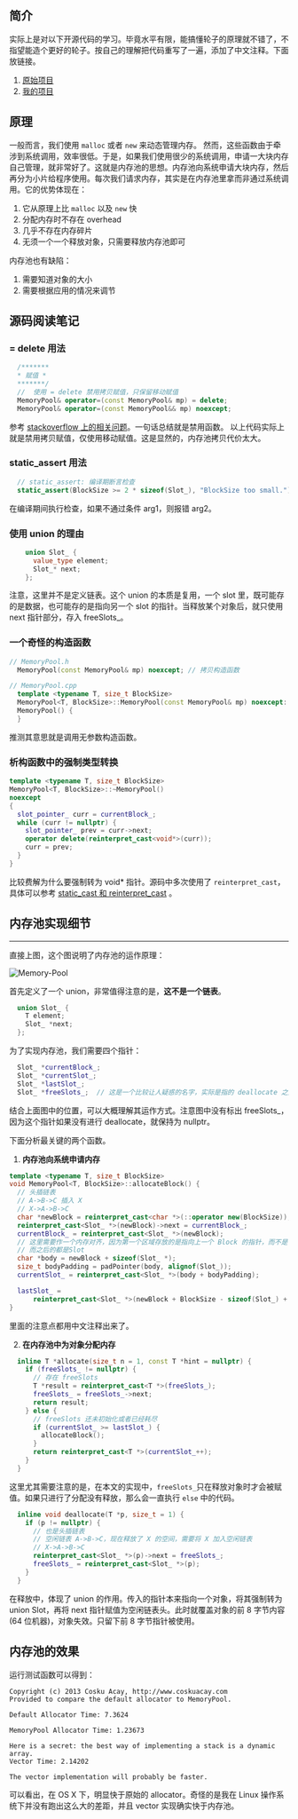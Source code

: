 简介
---
实际上是对以下开源代码的学习。毕竟水平有限，能搞懂轮子的原理就不错了，不指望能造个更好的轮子。按自己的理解把代码重写了一遍，添加了中文注释。下面放链接。
1. [原始项目](https://github.com/cacay/MemoryPool)
2. [我的项目](https://github.com/double-free/tiny-projects/tree/master/memory-pool)

原理
---
一般而言，我们使用 `malloc` 或者 `new` 来动态管理内存。 然而，这些函数由于牵涉到系统调用，效率很低。于是，如果我们使用很少的系统调用，申请一大块内存自己管理，就非常好了。这就是内存池的思想。内存池向系统申请大块内存，然后再分为小片给程序使用。每次我们请求内存，其实是在内存池里拿而非通过系统调用。它的优势体现在：
1. 它从原理上比 `malloc` 以及 `new` 快
2. 分配内存时不存在 overhead
3. 几乎不存在内存碎片
4. 无须一个一个释放对象，只需要释放内存池即可
 
内存池也有缺陷：
1. 需要知道对象的大小
2. 需要根据应用的情况来调节

源码阅读笔记
---
### = delete 用法
```c++
  /*******
  * 赋值 *
  *******/
  //  使用 = delete 禁用拷贝赋值，只保留移动赋值
  MemoryPool& operator=(const MemoryPool& mp) = delete;
  MemoryPool& operator=(const MemoryPool&& mp) noexcept;
```
参考 [stackoverflow 上的相关问题](https://stackoverflow.com/questions/5513881/meaning-of-delete-after-function-declaration)。一句话总结就是禁用函数。
以上代码实际上就是禁用拷贝赋值，仅使用移动赋值。这是显然的，内存池拷贝代价太大。

### static_assert 用法
```c++
  // static_assert: 编译期断言检查
  static_assert(BlockSize >= 2 * sizeof(Slot_), "BlockSize too small.")
```
在编译期间执行检查，如果不通过条件 arg1，则报错 arg2。

### 使用 union 的理由
```c++
    union Slot_ {
      value_type element;
      Slot_* next;
    };
```
注意，这里并不是定义链表。这个 union 的本质是复用，一个 slot 里，既可能存的是数据，也可能存的是指向另一个 slot 的指针。当释放某个对象后，就只使用 next 指针部分，存入 freeSlots_。

### 一个奇怪的构造函数
```c++
// MemoryPool.h
  MemoryPool(const MemoryPool& mp) noexcept; // 拷贝构造函数

// MemoryPool.cpp
  template <typename T, size_t BlockSize>
  MemoryPool<T, BlockSize>::MemoryPool(const MemoryPool& mp) noexcept:
  MemoryPool() {
  }
```
推测其意思就是调用无参数构造函数。

### 析构函数中的强制类型转换
```c++
template <typename T, size_t BlockSize>
MemoryPool<T, BlockSize>::~MemoryPool()
noexcept
{
  slot_pointer_ curr = currentBlock_;
  while (curr != nullptr) {
    slot_pointer_ prev = curr->next;
    operator delete(reinterpret_cast<void*>(curr));
    curr = prev;
  }
}
```
比较费解为什么要强制转为 void* 指针。源码中多次使用了 `reinterpret_cast`，具体可以参考 [static_cast 和 reinterpret_cast](blog.csdn.net/querw/article/details/7387594) 。

内存池实现细节
---
---
直接上图，这个图说明了内存池的运作原理：

![Memory-Pool](http://upload-images.jianshu.io/upload_images/4482847-e0726a6ba8712ad9.jpg?imageMogr2/auto-orient/strip%7CimageView2/2/w/1240)

首先定义了一个 union，非常值得注意的是，**这不是一个链表**。
```c++
  union Slot_ {
    T element;
    Slot_ *next;
  };
```
为了实现内存池，我们需要四个指针：
```c++
  Slot_ *currentBlock_;
  Slot_ *currentSlot_;
  Slot_ *lastSlot_;
  Slot_ *freeSlots_;  // 这是一个比较让人疑惑的名字，实际是指的 deallocate 之后空闲出来的 slots
```
结合上面图中的位置，可以大概理解其运作方式。注意图中没有标出 freeSlots_，因为这个指针如果没有进行 deallocate，就保持为 nullptr。

下面分析最关键的两个函数。
1. **内存池向系统申请内存**
```c++
template <typename T, size_t BlockSize>
void MemoryPool<T, BlockSize>::allocateBlock() {
  // 头插链表
  // A->B->C 插入 X
  // X->A->B->C
  char *newBlock = reinterpret_cast<char *>(::operator new(BlockSize));
  reinterpret_cast<Slot_ *>(newBlock)->next = currentBlock_;
  currentBlock_ = reinterpret_cast<Slot_ *>(newBlock);
  // 这里需要作一个内存对齐，因为第一个区域存放的是指向上一个 Block 的指针，而不是 Slot
  // 而之后的都是Slot
  char *body = newBlock + sizeof(Slot_ *);
  size_t bodyPadding = padPointer(body, alignof(Slot_));
  currentSlot_ = reinterpret_cast<Slot_ *>(body + bodyPadding);

  lastSlot_ =
      reinterpret_cast<Slot_ *>(newBlock + BlockSize - sizeof(Slot_) + 1);
}
```
里面的注意点都用中文注释出来了。

2. **在内存池中为对象分配内存**
```c++
  inline T *allocate(size_t n = 1, const T *hint = nullptr) {
    if (freeSlots_ != nullptr) {
      // 存在 freeSlots
      T *result = reinterpret_cast<T *>(freeSlots_);
      freeSlots_ = freeSlots_->next;
      return result;
    } else {
      // freeSlots 还未初始化或者已经耗尽
      if (currentSlot_ >= lastSlot_) {
        allocateBlock();
      }
      return reinterpret_cast<T *>(currentSlot_++);
    }
  }
```
这里尤其需要注意的是，在本文的实现中，`freeSlots_`只在释放对象时才会被赋值。如果只进行了分配没有释放，那么会一直执行 `else` 中的代码。
```c++
  inline void deallocate(T *p, size_t = 1) {
    if (p != nullptr) {
      // 也是头插链表
      // 空闲链表 A->B->C，现在释放了 X 的空间，需要将 X 加入空闲链表
      // X->A->B->C
      reinterpret_cast<Slot_ *>(p)->next = freeSlots_;
      freeSlots_ = reinterpret_cast<Slot_ *>(p);
    }
  }
```
在释放中，体现了 union 的作用。传入的指针本来指向一个对象，将其强制转为 union Slot，再将 next 指针赋值为空闲链表头。此时就覆盖对象的前 8 字节内容(64 位机器)，对象失效。只留下前 8 字节指针被使用。

内存池的效果
---
运行测试函数可以得到：
```
Copyright (c) 2013 Cosku Acay, http://www.coskuacay.com
Provided to compare the default allocator to MemoryPool.

Default Allocator Time: 7.3624

MemoryPool Allocator Time: 1.23673

Here is a secret: the best way of implementing a stack is a dynamic array.
Vector Time: 2.14202

The vector implementation will probably be faster.
```
可以看出，在 OS X 下，明显快于原始的 allocator。奇怪的是我在 Linux 操作系统下并没有跑出这么大的差距，并且 vector 实现确实快于内存池。
